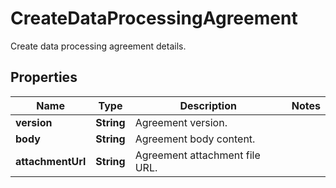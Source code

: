 

# CreateDataProcessingAgreement

Create data processing agreement details.

## Properties

Name | Type | Description | Notes
------------ | ------------- | ------------- | -------------
**version** | **String** | Agreement version. | 
**body** | **String** | Agreement body content. | 
**attachmentUrl** | **String** | Agreement attachment file URL. | 



